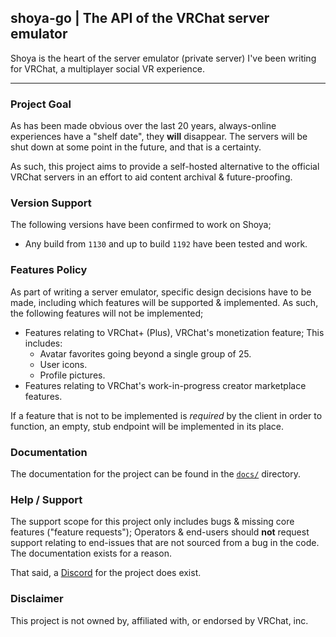 ## shoya-go | The API of the VRChat server emulator
Shoya is the heart of the server emulator (private server) I've been writing for VRChat, a multiplayer social VR experience. 

---

### Project Goal
As has been made obvious over the last 20 years, always-online experiences have a "shelf date", they **will** disappear. The servers will be shut down at some point in the future, and that is a certainty.

As such, this project aims to provide a self-hosted alternative to the official VRChat servers in an effort to aid content archival & future-proofing.


### Version Support
The following versions have been confirmed to work on Shoya; 
 - Any build from `1130` and up to build `1192` have been tested and work.
 
### Features Policy
As part of writing a server emulator, specific design decisions have to be made, including which features will be supported & implemented. As such, the following features will not be implemented;
 - Features relating to VRChat+ (Plus), VRChat's monetization feature; This includes:
   - Avatar favorites going beyond a single group of 25.
   - User icons.
   - Profile pictures.
 - Features relating to VRChat's work-in-progress creator marketplace features.

If a feature that is not to be implemented is *required* by the client in order to function, an empty, stub endpoint will be implemented in its place.

### Documentation
The documentation for the project can be found in the [`docs/`](docs) directory.

### Help / Support
The support scope for this project only includes bugs & missing core features ("feature requests"); Operators & end-users should **not** request support relating to end-issues that are not sourced from a bug in the code. The documentation exists for a reason.

That said, a [Discord](https://discord.gg/bzb6TCfXsr) for the project does exist.

### Disclaimer
This project is not owned by, affiliated with, or endorsed by VRChat, inc.

